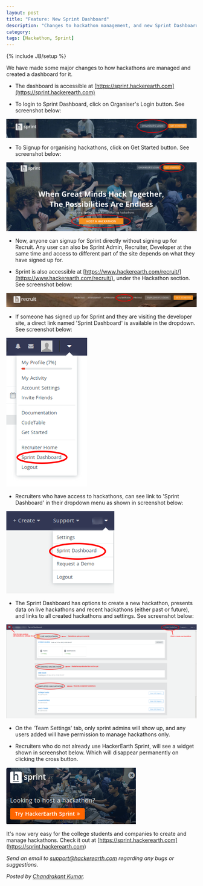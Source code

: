 ```yaml
---
layout: post
title: "Feature: New Sprint Dashboard"
description: "Changes to hackathon management, and new Sprint Dashboard."
category:
tags: [Hackathon, Sprint]
---
```

{% include JB/setup %}

We have made some major changes to how hackathons are managed and created a dashboard for it.

   * The dashboard is accessible at [https://sprint.hackerearth.com](https://sprint.hackerearth.com)

   * To login to Sprint Dashboard, click on Organiser's Login button. See screenshot below:

   <img src="/images/sprint_organiser_login.png" />

   * To Signup for organising hackathons, click on Get Started button. See screenshot below:

   <img src="/images/sprint_organiser_signup.png" />

   *  Now, anyone can signup for Sprint directly without signing up for Recruit. Any user
      can also be Sprint Admin, Recruiter, Developer at the same time and access to different
      part of the site depends on what they have signed up for.

   * Sprint is also accessible at [https://www.hackerearth.com/recruit/](https://www.hackerearth.com/recruit/), under the Hackathon
     section. See screenshot below:

   <img src="/images/recruit_sprint_link.png" />

   * If someone has signed up for Sprint and they are visiting the developer site, a direct
     link named 'Sprint Dashboard' is available in the dropdown. See screenshot below:

   <img src="/images/sprint_dashboard_link_dropdown.png" />

   * Recruiters who have access to hackathons, can see link to 'Sprint Dashboard' in their dropdown menu as shown in screenshot below:

   <img src="/images/recruiter_dropdown_menu.png" />

   * The Sprint Dashboard has options to create a new hackathon, presents data on live
     hackathons and recent hackathons (either past or future), and links to all created
     hackathons and settings. See screenshot below:

   <img src="/images/sprint_dashboard.png" />

   * On the 'Team Settings' tab, only sprint admins will show up, and
     any users added will have permission to manage hackathons only.

   * Recruiters who do not already use HackerEarth Sprint, will see a widget shown in screenshot below. Which will disappear permanently on clicking the cross button.

   <img src="/images/try_sprint_widget.png" />

It's now very easy for the college students and companies to create and manage hackathons. Check it out at [https://sprint.hackerearth.com] (https://sprint.hackerearth.com)

*Send an email to support@hackerearth.com regarding any bugs or suggestions.*

*Posted by [Chandrakant Kumar](http://hck.re/ck).*